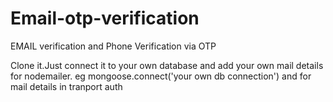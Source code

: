 # Email-otp-verification
EMAIL verification and Phone Verification via OTP

Clone it.Just connect it to your own database and add your own mail details for nodemailer.
eg 
mongoose.connect('your own db connection')
 and 
 for mail details in tranport auth 

